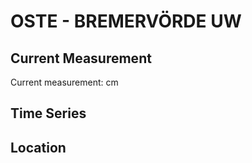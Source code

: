# OSTE - BREMERVÖRDE UW

## Current Measurement

Current measurement: <Value topic="rivers/pegel-online/OSTE/BREMERVOERDE-UW/measurementValue"/> cm

## Time Series

<TimeSeries topic="rivers/pegel-online/OSTE/BREMERVOERDE-UW/measurementValue" period="week" />

## Location

<WorldMap>
  <Marker lat="53.484120626962195" lon="9.15477959513822" labelTopic="rivers/pegel-online/OSTE/BREMERVOERDE-UW/measurementValue" />
</WorldMap>
